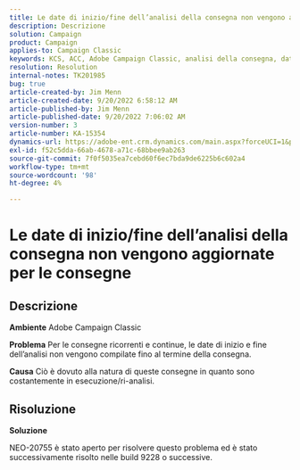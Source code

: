 ```yaml
---
title: Le date di inizio/fine dell’analisi della consegna non vengono aggiornate per le consegne
description: Descrizione
solution: Campaign
product: Campaign
applies-to: Campaign Classic
keywords: KCS, ACC, Adobe Campaign Classic, analisi della consegna, data di inizio, data di fine, non aggiornato correttamente, consegne ricorrenti, consegne continue, NEO-20755
resolution: Resolution
internal-notes: TK201985
bug: true
article-created-by: Jim Menn
article-created-date: 9/20/2022 6:58:12 AM
article-published-by: Jim Menn
article-published-date: 9/20/2022 7:06:02 AM
version-number: 3
article-number: KA-15354
dynamics-url: https://adobe-ent.crm.dynamics.com/main.aspx?forceUCI=1&pagetype=entityrecord&etn=knowledgearticle&id=cc2bdd93-b138-ed11-9db1-0022480866ad
exl-id: f52c5dda-66ab-4678-a71c-68bbee9ab263
source-git-commit: 7f0f5035ea7cebd60f6ec7bda9de6225b6c602a4
workflow-type: tm+mt
source-wordcount: '98'
ht-degree: 4%

---
```


# Le date di inizio/fine dell’analisi della consegna non vengono aggiornate per le consegne

## Descrizione


<b>Ambiente</b>
Adobe Campaign Classic

<b>Problema</b>
Per le consegne ricorrenti e continue, le date di inizio e fine dell’analisi non vengono compilate fino al termine della consegna.

<b>Causa</b>
Ciò è dovuto alla natura di queste consegne in quanto sono costantemente in esecuzione/ri-analisi.


## Risoluzione


<b>Soluzione</b>

NEO-20755 è stato aperto per risolvere questo problema ed è stato successivamente risolto nelle build 9228 o successive.
